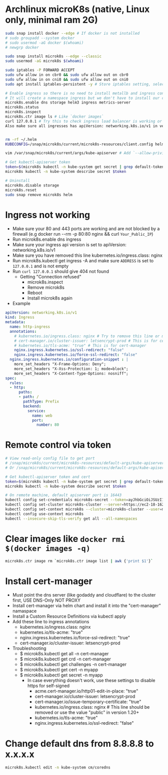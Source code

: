 Archlinux microK8s (native, Linux only, minimal ram 2G)
=====
```sh
sudo snap install docker --edge # If docker is not installed
# sudo groupadd --system docker
# sudo usermod -aG docker $(whoami)
# newgrp docker

sudo snap install microk8s --edge --classic
sudo usermod -aG microk8s $(whoami)

sudo iptables -P FORWARD ACCEPT
sudo ufw allow in on cbr0 && sudo ufw allow out on cbr0
sudo ufw allow in on cni0 && sudo ufw allow out on cni0
sudo apt install iptables-persistent -y # Store iptables setting, select "Yes" when installing

# Enable ingress so there is no need to install metallb and ingress controller
# It will create a namespace ingress but we don't have to install our cluster into this namespace
microk8s.enable dns storage helm3 ingress metrics-server
microk8s.status
microk8s.inspect
microk8s.ctr image ls # Like `docker images`
curl 127.0.0.1 # Try this to check ingress load balancer is working or not
Also make sure all ingresses has apiVersion: networking.k8s.io/v1 in version 1.20+


rm -rf ~/.helm
KUBECONFIG=/snap/microk8s/current/microk8s-resources/client.config helm init

vim /var/snap/microk8s/current/args/kube-apiserver # Add `--allow-privileged` && microk8s.stop && microk8s.start

# Get kubectl-apiserver token
token=$(microk8s kubectl -n kube-system get secret | grep default-token | cut -d " " -f1)
microk8s kubectl -n kube-system describe secret $token

# Uninstall
microk8s.disable storage
microk8s.reset
sudo snap remove microk8s helm
```

Ingress not working
=====
* Make sure your 80 and 443 ports are working and are not blocked by a firewall (e.g docker run --rm -p 80:80 nginx && curl `Your_Public_IP`)
* Run microk8s.enable dns ingress
* Make sure your ingress api version is set to apiVersion: networking.k8s.io/v1
* Make sure you have removed this line kubernetes.io/ingress.class: nginx
* Run microk8s.kubectl get ingress -A and make sure `ADDRESS` is set to `127.0.0.1` and is not empty
* Run `curl 127.0.0.1` should give 404 not found
  * Getting "Connection refused"
    * microk8s.inspect
    * Remove microk8s
    * Reboot
    * Install microk8s again
* Example
```yaml
apiVersion: networking.k8s.io/v1
kind: Ingress
metadata:
  name: http-ingress
  annotations:
    # kubernetes.io/ingress.class: nginx # Try to remove this line or maybe set it to "public"
    # cert-manager.io/cluster-issuer: letsencrypt-prod # This is for cert-manager
    # kubernetes.io/tls-acme: "true" # This is for cert-manager
    nginx.ingress.kubernetes.io/ssl-redirect: "false"
    nginx.ingress.kubernetes.io/force-ssl-redirect: "false"
  nginx.ingress.kubernetes.io/configuration-snippet : |
    more_set_headers "X-Frame-Options: Deny";
    more_set_headers "X-Xss-Protection: 1; mode=block";
    more_set_headers "X-Content-Type-Options: nosniff";
spec:
  rules:
  - http:
      paths:
      - path: /
        pathType: Prefix
        backend:
          service:
            name: web
            port:
              number: 80
```

Remote control via token
=====
```sh
# View read-only config file to get port
# /snap/microk8s/current/microk8s-resources/default-args/kube-apiserver
# Or /snap/microk8s/current/microk8s-resources/default-args/kube-apiserver

# Get kubectl-apiserver token and cert
token=$(microk8s kubectl -n kube-system get secret | grep default-token | cut -d " " -f1)
microk8s kubectl -n kube-system describe secret $token

# On remote machine, default apiserver port is 16443
kubectl config set-credentials microk8s-secret --token=ayJhbGciOiJSUzI1NiIsImtpZCI6Ilo5Y3RxN1dGU1diNmtBTHFNNmFSQ1lQR3hzVDZtWVR6NWRzVVV6R2Nsd0kifQ.eyJpc3MiOiJrdWJlcm5ldGVzL3NlcnZpY2VhY2NvdW50Iiwia3ViZXJuZXRlcy5pby9zZXJ2aWNlYWNjb3VudC9uYW1lc3BhY2UiOiJkZWZhdWx0Iiwia3ViZXJuZXRlcy5pby9zZXJ2aWNlYWNjb3VudC9zZWNyZXQubmFtZSI6ImRlZmF1bHQtdG9rZW4tczVjbW4iLCJrdWJlcm5ldGVzLmlvL3NlcnZpY2VhY2NvdW50L3NlcnZpY2UtYWNjb3VudC5uYW1lIjoiZGVmYXVsdCIsImt1YmVybmV0ZXMuaW8vc2VydmljZWFjY291bnQvc2VydmljZS1hY2NvdW50LnVpZCI6ImI5NGE0NjBjLTc2MDgtNDc5OC1hMzY2LTcxMmFiODI3NmNlYiIsInN1YiI6InN5c3RlbTpzZXJ2aWNlYWNjb3VudDpkZWZhdWx0OmRlZmF1bHQifQ.KNbZ9sD2sUAzNxwHuPg5QeJLqNXBCO5xwkwM-PXXJXxiZU8-DSPR-RBeCRYROdCiPAIhkxT4QQiS396g6Sc8hXDecsg3hwzL1XyDsby3a4YwXXVlUJyx7XBMQs2mi5Q_3zKWl-GGJTAbNJQZSL81Kzkuf51RpfkC_s5820Vbw5wPQzQ6_g9QeN5q3CEI63eliMs85KJo_53ifCKsUMq1V7buPputwFwp_6BoFYjYN6qvUqDYQGKbCHPJjRQ-jPsd2zKROTP9M691kldGdahqA-uo8c3i3p8GcCY11L0qJ27L3OLrBB9F7Pr3eq6mx4uA_ZEeb5IliepuTPIdWEeKag
kubectl config set-cluster microk8s-cluster --server=https://ec2-18-162-210-00.ap-east-1.compute.amazonaws.com:16443 --certificate-authority=$HOME/.ssh/microk8s.crt
kubectl config set-context microk8s --cluster=microk8s-cluster --user=microk8s-secret
kubectl config use-context microk8s
kubectl --insecure-skip-tls-verify get all --all-namespaces
```

Clear images like `docker rmi $(docker images -q)`
=====
```sh
microk8s.ctr image rm `microk8s.ctr image list | awk {'print $1'}`
```

Install cert-manager
=====
* Must point the dns server (like godaddy and cloudflare) to the cluster first, USE DNS-Only NOT PROXY
* Install cert-manager via helm chart and install it into the "cert-manager" namaspace
* Install a Custom Resource Definitions via kubectl apply
* Add these line to ingress annotations
    * kubernetes.io/ingress.class: nginx
    * kubernetes.io/tls-acme: "true"
    * nginx.ingress.kubernetes.io/force-ssl-redirect: "true"
    * cert-manager.io/cluster-issuer: letsencrypt-prod
* Troubleshooting
    * $ microk8s.kubectl get all -n cert-manager
    * $ microk8s.kubectl get crd -n cert-manager
    * $ microk8s.kubectl get challenges -n cert-manager
    * $ microk8s.kubectl get cert -n myapp
    * $ microk8s.kubectl get secret -n myapp
        * In case everything doesn't work, use these settings to disable https for self-signed
            * acme.cert-manager.io/http01-edit-in-place: "true"
            * cert-manager.io/cluster-issuer: letsencrypt-prod
            * cert-manager.io/issue-temporary-certificate: "true"
            * kubernetes.io/ingress.class: nginx # This line should be removed or use the value "public" in version 1.20+
            * kubernetes.io/tls-acme: "true"
            * nginx.ingress.kubernetes.io/ssl-redirect: "false"

Change default dns from 8.8.8.8 to x.x.x.x
=====
```sh
microk8s.kubectl edit -n kube-system cm/coredns
```

